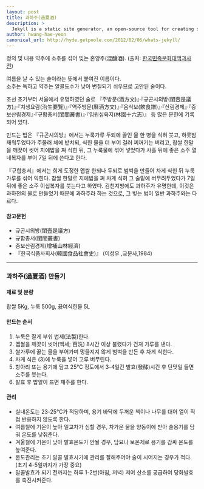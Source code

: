 ```yaml
---
layout: post
title: 과하주(過夏酒)
description: >
  Jekyll is a static site generator, an open-source tool for creating simple yet powerful websites of all shapes and sizes.
author: hwang-hae-yeon
canonical_url: http://hyde.getpoole.com/2012/02/06/whats-jekyll/
---
```


정의 및 내용
약주에 소주를 섞어 빚는 혼양주(混釀酒). (출처: [한국민족문화대백과사전](http://encykorea.aks.ac.kr/Contents/SearchNavi?keyword=%EA%B3%BC%ED%95%98%EC%A3%BC&ridx=0&tot=5548))  
 
여름을 날 수 있는 술이라는 뜻에서 붙여진 이름이다.  
소주는 독하고 약주는 알콜도수가 낮아 변질되기 쉬우므로 고안된 술이다.

조선 초기부터 서울에서 유명하였던 술로 『주방문(酒方文)』·『규곤시의방(閨壼是議方)』·『치생요람(治生要覽)』·『역주방문(曆酒方文)』·『음식보(飮食譜)』·『산림경제』·『증보산림경제』·『규합총서(閨閤叢書)』·『임원십육지(林園十六志)』 등 많은 문헌에 기록되어 있다.

만드는 법은 『규곤시의방』에서는 누룩가루 두되에 끓인 물 한 병을 식혀 붓고, 하룻밤 재워두었다가 주물러 체에 밭치되, 식힌 물을 더 부어 걸러 찌꺼기는 버리고, 찹쌀 한말을 깨끗이 씻어 지에밥을 쪄 식힌 뒤, 그 누룩물에 섞어 넣었다가 사흘 뒤에 좋은 소주 열네복자를 부어 7일 뒤에 쓴다고 한다.

『규합총서』에서는 희게 도정한 멥쌀 한되나 두되로 범벅을 만들어 차게 식힌 뒤 누룩가루를 섞어 익힌다. 찹쌀 한말로 지에밥을 쪄 차게 식혀 그 술밑에 버무려두었다가 7일 뒤에 좋은 소주 이십복자를 붓는다고 하였다.
김천지방에도 과하주가 유명한데, 이것은 과하천의 물로 만들었기 때문에 과하주라 하는 것으로, 그 빚는 법이 일반 과하주와는 다르다.

#### 참고문헌
* 규곤시의방(閨壼是議方)
* 규합총서(閨閤叢書)
* 증보산림경제(增補山林經濟)
* 『한국식품사회사(韓國食品社會史)』 (이성우 ,교문사,1984)

---
### 과하주(過夏酒) 만들기

#### 재료 및 분량
찹쌀 5Kg, 누룩 500g, 끓여식힌물 5L

#### 만드는 순서
1. 누룩은 잘게 부숴 법제(法製)한다.
2. 멥쌀을 깨끗이 씻어(백세; 百洗) 8시간 이상 불렸다가 건져 가루를 낸다.
3. 쌀가루에 끓는 물을 부어가며 멍울지지 않게 범벅을 만든 후 차게 식힌다.
4. 차게 식은 (3)에 누룩을 넣어 고루 버무린다.
5. 항아리 또는 용기에 담고 25°C 정도에서 3-4일간 발효(發酵)시킨 후 단맛일 들면 소주를 붓는다.
6. 발효 후 밥알이 뜨면 채주를 한다.  

#### 관리
* 실내온도는 23-25°C가 적당하며, 용기 바닥에 두꺼운 책이나 나무를 대어 열이 직접 반응하지 않도록 한다.
* 여름철에 기온이 높아 일교차가 심할 경우, 차가운 물을 양동이에 받아 술용기를 담궈 온도를 낮춰준다.
* 겨울철에 기온이 낮아 발효온도가 안될 경우, 담요나 보온제로 용기를 감싸 온도를 높여준다.
* 온도관리는 초기 알콜 발효시기에 관리를 잘해주어야 술이 시어지는 경우가 적다. (초기 4-5일까지가 가장 중요)
* 알콜발효가 되기 전까지는 하루 1-2번(아침, 저녁) 저어 산소를 공급하여 당화발효를 촉진시켜준다.